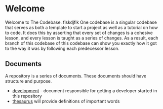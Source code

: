 # Welcome
Welcome to The Codebase.
flskdjflk
One codebase is a singular codebase that serves as both a template to start a project as well as a tutorial on how to code. It does this by asserting that every set of changes is a cohesive lesson, and every lesson is taught as a series of changes. As a result, each branch of this codebase of this codebase can show you exactly how it got to the way it was by following each predecessor lesson.

## Documents
A repository is a series of documents. These documents should have structure and purpose.
  - [development](./development.md) - document responsible for getting a developer started in this repository
  - [thesaurus](./thesaurus.md) will provide definitions of important words
